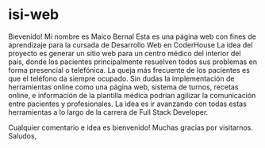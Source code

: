 # isi-web
Bievenido!
Mi nombre es Maico Bernal
Esta es una página web con fines de aprendizaje para la cursada de Desarrollo Web en CoderHouse
La idea del proyecto es generar un sitio web para un centro médico del interior del país, donde los pacientes principalmente resuelven todos sus problemas en forma presencial o telefónica.
La queja más frecuente de los pacientes es que el teléfono da siempre ocupado.
Sin dudas la implementación de herramientas online como una página web, sistema de turnos, recetas online, e información de la plantilla médica podrían agilizar la comunicación entre pacientes y profesionales.
La idea es ir avanzando con todas estas herramientas a lo largo de la carrera de Full Stack Developer.

Cualquier comentario e idea es bienvenido!
Muchas gracias por visitarnos.
Saludos, 
